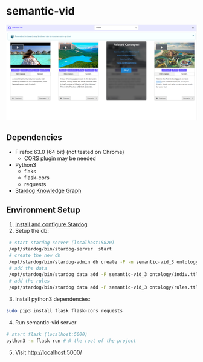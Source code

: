 # semantic-vid
![Semantic-vid home](https://github.com/mvenditto/semantic-vid/blob/master/docs/images/semantic-vid_0.png)
## Dependencies
- Firefox 63.0 (64 bit) (not tested on Chrome)
  - [CORS plugin](https://addons.mozilla.org/it/firefox/addon/cors-everywhere/) may be needed
- Python3
  - flaks
  - flask-cors
  - requests
- [Stardog Knowledge Graph](https://www.stardog.com/docs/)
## Environment Setup
1. [Install and configure Stardog](https://www.stardog.com/docs/)
2. Setup the db:
 ```bash
  # start stardog server (localhost:5820)
  /opt/stardog/bin/stardog-server  start
  # create the new db
  /opt/stardog/bin/stardog-admin db create -P -n semantic-vid_3 ontology/travel_extended.ttl
  # add the data
  /opt/stardog/bin/stardog data add -P semantic-vid_3 ontology/indiv.ttl
  # add the rules
  /opt/stardog/bin/stardog data add -P semantic-vid_3 ontology/rules.ttl
 ```
 3. Install python3 dependencies:
 ```bash
 sudo pip3 install flask flask-cors requests
 ```
 4. Run semantic-vid server
 ```bash
 # start flask (localhost:5000)
 python3 -m flask run # @ the root of the project
 ```
 5. Visit [http://localhost:5000/](http://localhost:5000/)
